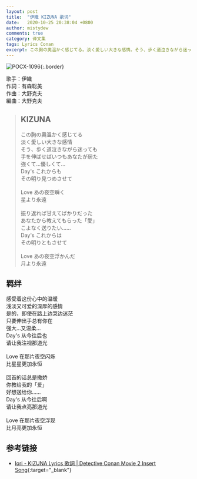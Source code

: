 ```yaml
---
layout: post
title:  "伊織 KIZUNA 歌词"
date:   2020-10-25 20:38:04 +0800
author: mistydew
comments: true
category: 译文集
tags: Lyrics Conan
excerpt: この胸の奧溫かく感じてる。淡く愛しい大きな感情。そう、歩く道泣きながら迷っても、手を伸ばせばいつもあなたが居た。
---
```

![POCX-1096](https://www.generasia.com/w/images/a/a9/MC_M2_OS_F.jpg){:.border}

歌手：伊織<br>
作詞：有森聡美<br>
作曲：大野克夫<br>
編曲：大野克夫

<blockquote class="original">
  <h2>KIZUNA</h2>
  <p>
    この胸の奧溫かく感じてる<br>
    淡く愛しい大きな感情<br>
    そう、歩く道泣きながら迷っても<br>
    手を伸ばせばいつもあなたが居た<br>
    強くて…優しくて…<br>
    Day's これからも<br>
    その明り見つめさせて<br>
    <br>
    Love あの夜空瞬く<br>
    星より永遠<br>
    <br>
    振り返れば甘えてばかりだった<br>
    あなたから教えてもらった「愛」<br>
    こよなく送りたい……<br>
    Day's これからは<br>
    その明りともさせて<br>
    <br>
    Love あの夜空浮かんだ<br>
    月より永遠
  </p>
</blockquote>

<div class="translation">
  <h2>羁绊</h2>
  <p>
    感受着这份心中的温暖<br>
    浅淡又可爱的深厚的感情<br>
    是的，即使在路上边哭边迷茫<br>
    只要伸出手总有你在<br>
    强大…又温柔…<br>
    Day's 从今往后也<br>
    请让我注视那道光<br>
    <br>
    Love 在那片夜空闪烁<br>
    比星星更加永恒<br>
    <br>
    回首的话总是撒娇<br>
    你教给我的「爱」<br>
    好想送给你……<br>
    Day's 从今往后啊<br>
    请让我点亮那道光<br>
    <br>
    Love 在那片夜空浮现<br>
    比月亮更加永恒
  </p>
</div>

## 参考链接

* [Iori - KIZUNA Lyrics 歌詞 \| Detective Conan Movie 2 Insert Song](https://www.animesonglyrics.com/detective-conan/kizuna){:target="_blank"}

